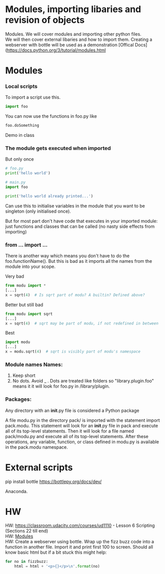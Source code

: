 # Modules, importing libaries and revision of objects
Modules. We will cover modules and importing other python files.  
We will then cover external libaries and how to import them. Creating a webserver with bottle will be used as a demonstration
[Offical Docs](https://docs.python.org/3/tutorial/modules.html

# Modules

### Local scripts
To import a script use this.
```python
import foo
```
You can now use the functions in foo.py like
```python
foo.doSomething
```

Demo in class

### The module gets executed when imported
But only once
```python
# foo.py
print('hello world')
```
```python
# main.py
import foo

print('hello world already printed...')
```
Can use this to initialise variables in the module that you want to be singleton (only initialised once).  

But for most part don't have code that executes in your imported module: just functions and classes that can be called (no nasty side effects from importing)


### from ... import ...
There is another way which means you don't have to do the foo.functionName(). But this is bad as it imports all the names from the module into your scope.

Very bad
```python
from modu import *
[...]
x = sqrt(4)  # Is sqrt part of modu? A builtin? Defined above?
```

Better but still bad
```python
from modu import sqrt
[...]
x = sqrt(4)  # sqrt may be part of modu, if not redefined in between
```

Best
```python
import modu
[...]
x = modu.sqrt(4)  # sqrt is visibly part of modu's namespace
```

### Module names Names:
1. Keep short
2. No dots. Avoid _ . Dots are treated like folders so "library.plugin.foo" means it it will look for foo.py in /library/plugin.


### Packages:
Any directory with an __init__.py file is considered a Python package

A file modu.py in the directory pack/ is imported with the statement import pack.modu. This statement will look for an __init__.py file in pack and execute all of its top-level statements. Then it will look for a file named pack/modu.py and execute all of its top-level statements. After these operations, any variable, function, or class defined in modu.py is available in the pack.modu namespace.

# External scripts
pip install
bottle
https://bottlepy.org/docs/dev/

Anaconda.

# HW
HW: https://classroom.udacity.com/courses/ud1110 - Lesson 6 Scripting (Sections 22 till end)  
HW: [Modules](https://www.learnpython.org/en/Modules_and_Packages)  
HW: Create a webserver using bottle. Wrap up the fizz buzz code into a function in another file. Import it and print first 100 to screen. Should all know basic html but if a bit stuck this might help:

```python
for no in fizzbuzz:
    html = html + '<p>{}</p>\n'.format(no)
```
